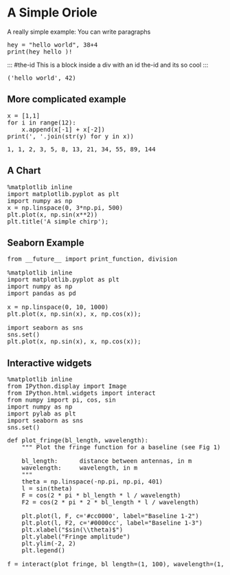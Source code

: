 # A Simple Oriole

A really simple example:
You can write paragraphs
 
<pre data-code-language="python" data-executable="true" data-type="programlisting">
hey = "hello world", 38+4
print(hey hello )!
</pre>
     
::: #the-id
This is a block inside a div with an id the-id and its so cool
:::

 
<pre class="output_subarea output_stream output_stdout output_text" data-output="true">
('hello world', 42)
</pre>

## More complicated example

<pre data-code-language="python" data-executable="true" data-type="programlisting">
x = [1,1]
for i in range(12):
    x.append(x[-1] + x[-2]) 
print(', '.join(str(y) for y in x))
</pre>

<pre class="output_subarea output_stream output_stdout output_text" data-output="true">
1, 1, 2, 3, 5, 8, 13, 21, 34, 55, 89, 144
</pre>


## A Chart

<pre data-code-language="python" data-executable="true" data-type="programlisting">
%matplotlib inline
import matplotlib.pyplot as plt
import numpy as np
x = np.linspace(0, 3*np.pi, 500)
plt.plot(x, np.sin(x**2))
plt.title('A simple chirp');
</pre>


## Seaborn Example

<pre data-code-language="python" data-executable="true" data-type="programlisting">
from __future__ import print_function, division

%matplotlib inline
import matplotlib.pyplot as plt
import numpy as np
import pandas as pd

x = np.linspace(0, 10, 1000)
plt.plot(x, np.sin(x), x, np.cos(x));

import seaborn as sns
sns.set()
plt.plot(x, np.sin(x), x, np.cos(x));
</pre>

## Interactive widgets

<pre data-code-language="python" data-executable="true" data-type="programlisting">
%matplotlib inline
from IPython.display import Image
from IPython.html.widgets import interact
from numpy import pi, cos, sin
import numpy as np
import pylab as plt
import seaborn as sns
sns.set()
</pre>


<pre data-code-language="python" data-executable="true" data-type="programlisting">
def plot_fringe(bl_length, wavelength):
    """ Plot the fringe function for a baseline (see Fig 1)

    bl_length:      distance between antennas, in m
    wavelength:     wavelength, in m
    """
    theta = np.linspace(-np.pi, np.pi, 401)
    l = sin(theta)
    F = cos(2 * pi * bl_length * l / wavelength)
    F2 = cos(2 * pi * 2 * bl_length * l / wavelength)

    plt.plot(l, F, c='#cc0000', label="Baseline 1-2")
    plt.plot(l, F2, c='#0000cc', label="Baseline 1-3")
    plt.xlabel("$sin(\\theta)$")
    plt.ylabel("Fringe amplitude")
    plt.ylim(-2, 2)
    plt.legend()

f = interact(plot_fringe, bl_length=(1, 100), wavelength=(1, 100))
</pre>
